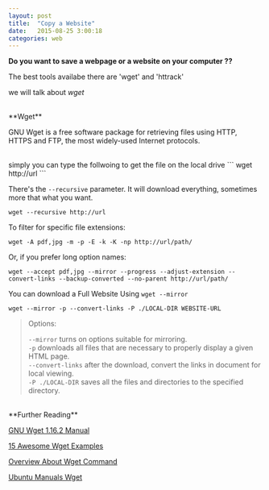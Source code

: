 ```yaml
---
layout: post
title:  "Copy a Website"
date:   2015-08-25 3:00:18
categories: web
---
```

**Do you want to save a webpage or a website on your computer ??**

The best tools availabe there are 'wget' and 'httrack'

we will talk about *wget*

<br>
**Wget**

GNU Wget is a free software package for retrieving files using HTTP, HTTPS and FTP, the most widely-used Internet protocols.

<br>
simply you can type the follwoing to get the file on the local drive
```
wget http://url
```

There's the `--recursive` parameter. It will download everything, sometimes more that what you want.
```
wget --recursive http://url
```

To filter for specific file extensions:

```
wget -A pdf,jpg -m -p -E -k -K -np http://url/path/
```

Or, if you prefer long option names:

```
wget --accept pdf,jpg --mirror --progress --adjust-extension --convert-links --backup-converted --no-parent http://url/path/
```

You can download a Full Website Using `wget --mirror`

```
wget --mirror -p --convert-links -P ./LOCAL-DIR WEBSITE-URL
```

>Options:
>
>`--mirror` turns on options suitable for mirroring.<br>
>`-p` downloads all files that are necessary to properly display a given HTML page.<br>
>`--convert-links` after the download, convert the links in document for local viewing.<br>
>`-P ./LOCAL-DIR` saves all the files and directories to the specified directory.

<br>
**Further Reading**

[GNU Wget 1.16.2 Manual](http://www.gnu.org/software/wget/manual/wget.html)

[15 Awesome Wget Examples](http://www.thegeekstuff.com/2009/09/the-ultimate-wget-download-guide-with-15-awesome-examples/)

[Overview About Wget Command](http://tech.queryhome.com/54364/overview-about-wget-command)

[Ubuntu Manuals Wget](http://manpages.ubuntu.com/manpages/vivid/en/man1/wget.1.html)